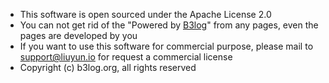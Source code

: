 * This software is open sourced under the Apache License 2.0
* You can not get rid of the "Powered by [B3log](http://cxy7.com)" from any pages, even the pages are developed by you 
* If you want to use this software for commercial purpose, please mail to support@liuyun.io for request a commercial license
* Copyright (c) b3log.org, all rights reserved
